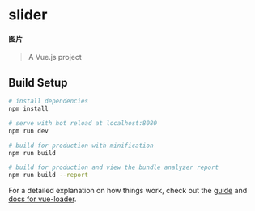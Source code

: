 # slider
#### 图片
[gif]: https://gss0.baidu.com/-Po3dSag_xI4khGko9WTAnF6hhy/zhidao/pic/item/c995d143ad4bd113d8b6b4f156afa40f4afb05fd.jpg
> A Vue.js project

## Build Setup

``` bash
# install dependencies
npm install

# serve with hot reload at localhost:8080
npm run dev

# build for production with minification
npm run build

# build for production and view the bundle analyzer report
npm run build --report
```

For a detailed explanation on how things work, check out the [guide](http://vuejs-templates.github.io/webpack/) and [docs for vue-loader](http://vuejs.github.io/vue-loader).
